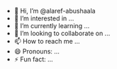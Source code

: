 - 👋 Hi, I’m @alaref-abushaala
- 👀 I’m interested in ...
- 🌱 I’m currently learning ...
- 💞️ I’m looking to collaborate on ...
- 📫 How to reach me ...
- 😄 Pronouns: ...
- ⚡ Fun fact: ...

<!---
alaref-abushaala/alaref-abushaala is a ✨ special ✨ repository because its `README.md` (this file) appears on your GitHub profile.
You can click the Preview link to take a look at your changes.
--->
